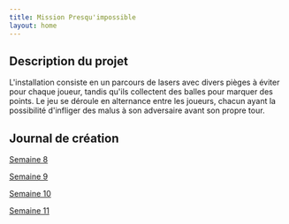 ```yaml
---
title: Mission Presqu'impossible
layout: home
---
```


## Description du projet

L'installation consiste en un parcours de lasers avec divers pièges à éviter pour chaque joueur, tandis qu'ils collectent des balles pour marquer des points. Le jeu se déroule en alternance entre les joueurs, chacun ayant la possibilité d'infliger des malus à son adversaire avant son propre tour.

## Journal de création

[Semaine 8](journaux/semaine8.md)

[Semaine 9](journaux/semaine9.md)

[Semaine 10](journaux/semaine10.md)

[Semaine 11](journaux/semaine11.md)
